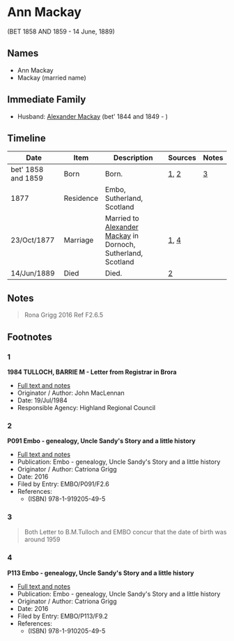 ﻿---
layout: person
subject_key: i85130771
permalink: /people/i85130771
---

# Ann Mackay
(BET 1858 AND 1859 - 14 June, 1889)

## Names

* Ann Mackay
* Mackay (married name)

## Immediate Family

* Husband: [Alexander Mackay](./@2381836@-alexander-mackay-b1844~1849-d.md) (bet' 1844 and 1849 - )

## Timeline

Date | Item | Description | Sources | Notes
---|---|---|---|---
bet' 1858 and 1859 | Born | Born. | [1](#1), [2](#2) | [3](#3)
1877 | Residence | Embo, Sutherland, Scotland |  | 
23/Oct/1877 | Marriage | Married to [Alexander Mackay](./@2381836@-alexander-mackay-b1844~1849-d.md) in Dornoch, Sutherland, Scotland | [1](#1), [4](#4) | 
14/Jun/1889 | Died | Died. | [2](#2) | 

## Notes

> Rona Grigg 2016 Ref F2.6.5
>


## Footnotes

### 1

**1984 TULLOCH, BARRIE M - Letter from Registrar in Brora**

* [Full text and notes](../sources/@94133243@-1984-tulloch,-barrie-m-letter-from-registrar-in-brora.md)
* Originator / Author: John MacLennan
* Date: 19/Jul/1984
* Responsible Agency: Highland Regional Council

### 2

**P091 Embo - genealogy, Uncle Sandy's Story and a little history**

* [Full text and notes](../sources/@67859120@-p091-embo-genealogy,-uncle-sandy's-story-and-a-little-history.md)
* Publication: Embo - genealogy, Uncle Sandy's Story and a little history
* Originator / Author: Catriona Grigg
* Date: 2016
* Filed by Entry: EMBO/P091/F2.6
* References: 
  * (ISBN) 978-1-919205-49-5

### 3

> Both Letter to B.M.Tulloch and EMBO concur that the date of birth was around 1959
>


### 4

**P113 Embo - genealogy, Uncle Sandy's Story and a little history**

* [Full text and notes](../sources/@17489530@-p113-embo-genealogy,-uncle-sandy's-story-and-a-little-history.md)
* Publication: Embo - genealogy, Uncle Sandy's Story and a little history
* Originator / Author: Catriona Grigg
* Date: 2016
* Filed by Entry: EMBO/P113/F9.2
* References: 
  * (ISBN) 978-1-910205-49-5

